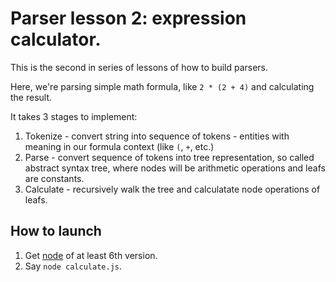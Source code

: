 # Parser lesson 2: expression calculator.
 This is the second in series of lessons of how to build parsers.

 Here, we're parsing simple math formula, like
 ```2 * (2 + 4)```
  and calculating the result.

 It takes 3 stages to implement:
 1. Tokenize - convert string into sequence of tokens - entities with meaning in our formula context (like ```(```, ```+```, etc.)
 2. Parse - convert sequence of tokens into tree representation, so called abstract syntax tree, where nodes will be arithmetic operations and leafs are constants.
 3. Calculate - recursively walk the tree and calculatate node operations of leafs.

## How to launch
 1. Get [node](https://nodejs.org/en/) of at least 6th version.
 2. Say ```node calculate.js```.

